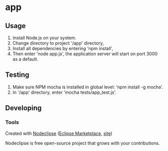 

# app



## Usage

1. Install Node.js on your system.
2. Change directory to project '/app' directory,
3. Install all dependencies by entering 'npm install',
4. Then enter 'node app.js', the application server will start on port 3000 as a default.

## Testing

1. Make sure NPM mocha is installed in global level: 'npm install -g mocha'.
2. In '/app' directory, enter 'mocha tests/app_test.js'.

## Developing



### Tools

Created with [Nodeclipse](https://github.com/Nodeclipse/nodeclipse-1)
 ([Eclipse Marketplace](http://marketplace.eclipse.org/content/nodeclipse), [site](http://www.nodeclipse.org))   

Nodeclipse is free open-source project that grows with your contributions.
